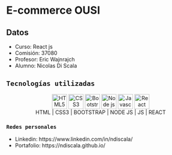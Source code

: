 # E-commerce OUSI



## Datos

<ul>
    <li>Curso: React js</li>
    <li>Comisión: 37080</li>
    <li>Profesor: Eric Wajnrajch </li>
    <li>Alumno: Nicolas Di Scala</li>
</ul>

## `Tecnologías utilizadas`
<div align="center">
<img align="center" height="40" width="40" src="https://cdn.jsdelivr.net/gh/devicons/devicon/icons/html5/html5-original.svg" title="HTML5" alt="HTML5"/>

<img align="center" height="40" width="40" src="https://cdn.jsdelivr.net/gh/devicons/devicon/icons/css3/css3-original.svg" title="CSS3" alt="CSS3"/>

<img align="center" height="40" width="40" src="https://cdn.jsdelivr.net/gh/devicons/devicon/icons/bootstrap/bootstrap-original.svg" title="Bootstrap" alt="Bootstrap"/>

<img align="center" height="40" width="40" src="https://cdn.jsdelivr.net/gh/devicons/devicon/icons/nodejs/nodejs-original-wordmark.svg" title="Node js" alt="Node js"/>

<img align="center" height="40" width="40" src="https://cdn.jsdelivr.net/gh/devicons/devicon/icons/javascript/javascript-original.svg" title="Javascript" alt="Javascript"/>

<img align="center" height="40" width="40" src="https://cdn.jsdelivr.net/gh/devicons/devicon/icons/react/react-original.svg" title="React" alt="React"/>
</div>

<div align="center">
HTML | CSS3 | BOOTSTRAP | NODE JS | JS | REACT
</div>

### `Redes personales`

<ul>
    <li>Linkedin: https://www.linkedin.com/in/ndiscala/ </li>
    <li>Portafolio: https://ndiscala.github.io/ </li>
</ul>


